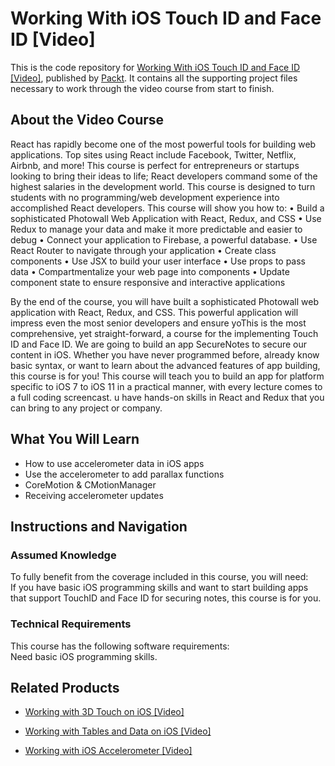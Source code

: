 # Working With iOS Touch ID and Face ID [Video]
This is the code repository for [Working With iOS Touch ID and Face ID [Video]](https://www.packtpub.com/application-development/working-ios-touch-id-and-face-id-video?utm_source=github&utm_medium=repository&utm_campaign=9781789955538), published by [Packt](https://www.packtpub.com/?utm_source=github). It contains all the supporting project files necessary to work through the video course from start to finish.
## About the Video Course
React has rapidly become one of the most powerful tools for building web applications. Top sites using React include Facebook, Twitter, Netflix, Airbnb, and more! This course is perfect for entrepreneurs or startups looking to bring their ideas to life; React developers command some of the highest salaries in the development world. This course is designed to turn students with no programming/web development experience into accomplished React developers.
This course will show you how to:
• Build a sophisticated Photowall Web Application with React, Redux, and CSS
• Use Redux to manage your data and make it more predictable and easier to debug
• Connect your application to Firebase, a powerful database.
• Use React Router to navigate through your application
• Create class components
• Use JSX to build your user interface
• Use props to pass data
• Compartmentalize your web page into components
• Update component state to ensure responsive and interactive applications

By the end of the course, you will have built a sophisticated Photowall web application with React, Redux, and CSS. This powerful application will impress even the most senior developers and ensure yoThis is the most comprehensive, yet straight-forward, a course for the implementing Touch ID and Face ID. We are going to build an app SecureNotes to secure our content in iOS. Whether you have never programmed before, already know basic syntax, or want to learn about the advanced features of app building, this course is for you! 
This course will teach you to build an app for platform specific to iOS 7 to iOS 11 in a practical manner, with every lecture comes to a full coding screencast. u have hands-on skills in React and Redux that you can bring to any project or company.

<H2>What You Will Learn</H2>
<DIV class=book-info-will-learn-text>
<UL>
<LI>How to use accelerometer data in iOS apps 
<LI>Use the accelerometer to add parallax functions 
<LI>CoreMotion &amp; CMotionManager 
<LI>Receiving accelerometer updates </LI></UL></DIV>

## Instructions and Navigation
### Assumed Knowledge
To fully benefit from the coverage included in this course, you will need:<br/>
If you have basic iOS programming skills and want to start building apps that support TouchID and Face ID for securing notes, this course is for you.
### Technical Requirements
This course has the following software requirements:<br/>
Need basic iOS programming skills.

## Related Products
* [Working with 3D Touch on iOS [Video]](https://www.packtpub.com/application-development/working-3d-touch-ios-video?utm_source=github&utm_medium=repository&utm_campaign=9781789952001)

* [Working with Tables and Data on iOS [Video]](https://www.packtpub.com/application-development/working-tables-and-data-ios-video?utm_source=github&utm_medium=repository&utm_campaign=9781789801972)

* [Working with iOS Accelerometer [Video]](https://www.packtpub.com/application-development/working-ios-accelerometer-video?utm_source=github&utm_medium=repository&utm_campaign=9781789955095)
